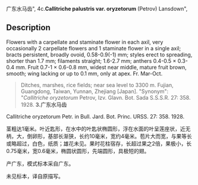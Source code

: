 广东水马齿",
4c.**Callitriche palustris var. oryzetorum** (Petrov) Lansdown",

## Description
Flowers with a carpellate and staminate flower in each axil, very occasionally 2 carpellate flowers and 1 staminate flower in a single axil; bracts persistent, broadly ovoid, 0.58-0.9(-1) mm; styles erect to spreading, shorter than 1.7 mm; filaments straight; 1.6-2.7 mm; anthers 0.4-0.5 × 0.3-0.4 mm. Fruit 0.7-1 × 0.6-0.8 mm, widest near middle, mature fruit brown, smooth; wing lacking or up to 0.1 mm, only at apex. Fr. Mar-Oct.

> Ditches, marshes, rice fields; near sea level to 3300 m. Fujian, Guangdong, Taiwan, Yunnan, Zhejiang [Japan].
  "Synonym": "*Callitriche oryzetorum* Petrov, Izv. Glavn. Bot. Sada S.S.S.R. 27: 358. 1928.
**3.广东水马齿**

Callitriche oryzetorum Petr. in Bull. Jard. Bot. Princ. URSS. 27: 358. 1928.

茎粗达1毫米。叶近匙形，在水中的叶匙状椭圆形，浮在水面的叶呈莲座状，近无柄，大，倒卵形，基部长渐狭，长约10毫米，宽约4毫米。苞片大而宽，与果等长或略超过，白色，纸质；雄花未见。果时花柱宿存，长超过果之2倍，果极小，长0.75毫米，宽0.6毫米，椭圆状圆形，先端圆形，具极短的翅。

产广东，模式标本采自广东。

未见标本，译自原描写。
